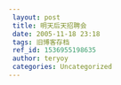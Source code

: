 ```yaml
---
 layout: post
 title: 明天后天招聘会
 date: 2005-11-18 23:18
 tags: 旧博客存档
 ref_id: 1536955198635
 author: teryoy
 categories: Uncategorized
---
```


